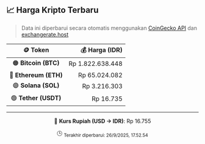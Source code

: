 

<!-- HARGA_KRIPTO -->
## 📈 Harga Kripto Terbaru

> Data ini diperbarui secara otomatis menggunakan [CoinGecko API](https://www.coingecko.com/) dan [exchangerate.host](https://exchangerate.host/)

<div align="center">

| 🪙 Token | 💰 Harga (IDR) |
|:------:|---------------:|
| 🟠 **Bitcoin (BTC)**   | Rp 1.822.638.448 |
| 🔵 **Ethereum (ETH)**  | Rp 65.024.082 |
| 🟣 **Solana (SOL)**    | Rp 3.216.303 |
| 🟢 **Tether (USDT)**   | Rp 16.735 |

---

💱 **Kurs Rupiah (USD → IDR)**: Rp 16.755

🕒 <sub>Terakhir diperbarui: 26/9/2025, 17.52.54</sub>

</div>
<!-- /HARGA_KRIPTO -->
